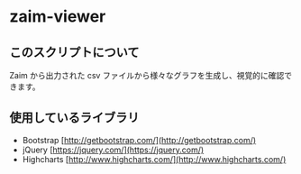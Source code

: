 # zaim-viewer

## このスクリプトについて
Zaim から出力された csv ファイルから様々なグラフを生成し、視覚的に確認できます。

## 使用しているライブラリ

* Bootstrap [http://getbootstrap.com/](http://getbootstrap.com/)
* jQuery [https://jquery.com/](https://jquery.com/)
* Highcharts [http://www.highcharts.com/](http://www.highcharts.com/)